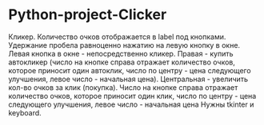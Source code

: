 # Python-project-Clicker
Кликер. Количество очков отображается в label под кнопками. Удержание пробела равноценно нажатию на левую кнопку в окне. 
Левая кнопка в окне - непосредственно кликер.
Правая - купить автокликер (число на кнопке справа отражает количество очков, которое приносит один автоклик, 
число по центру - цена следующего улучшения, левое число - начальная цена).
Центральная - увеличить кол-во очков за клик (покупка). Число на кнопке справа отражает количество очков, которое приносит один клик, 
число по центру - цена следующего улучшения, левое число - начальная цена
Нужны tkinter и keyboard.
